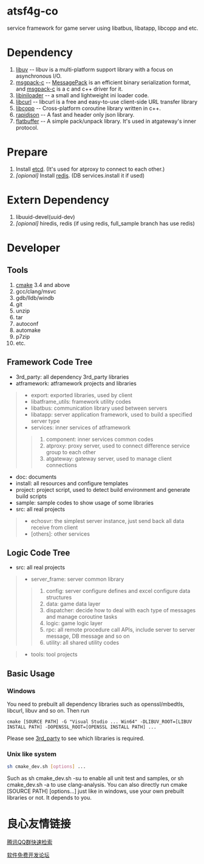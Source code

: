 # atsf4g-co
service framework for game server using libatbus, libatapp, libcopp and etc.


# Dependency
1. [libuv](http://libuv.org/)  -- libuv is a multi-platform support library with a focus on asynchronous I/O.
2. [msgpack-c](https://github.com/msgpack/msgpack-c)  -- [MessagePack](http://msgpack.org/) is an efficient binary serialization format, and [msgpack-c](https://github.com/msgpack/msgpack-c) is a c and c++ driver for it.
3. [libiniloader](https://github.com/owt5008137/libiniloader) -- a small and lightweight ini loader code.
4. [libcurl](https://curl.haxx.se/libcurl/) -- libcurl is a free and easy-to-use client-side URL transfer library
5. [libcopp](https://github.com/owt5008137/libcopp) -- Cross-platform coroutine library written in c++.
6. [rapidjson](https://github.com/miloyip/rapidjson) -- A fast and header only json library.
7. [flatbuffer](https://github.com/google/flatbuffers) -- A simple pack/unpack library. It's used in atgateway's inner protocol.


# Prepare
1. Install [etcd](https://github.com/coreos/etcd). (It's used for atproxy to connect to each other.)
2. *[opional]* Install [redis](http://redis.io/). (DB services.install it if used)


# Extern Dependency
1. libuuid-devel(uuid-dev)
2. *[opional]* hiredis, redis (if using redis, full_sample branch has use redis)


# Developer

## Tools
1. [cmake](https://cmake.org) 3.4 and above 
2. gcc/clang/msvc
3. gdb/lldb/windb
4. git
5. unzip
6. tar
7. autoconf
8. automake
9. p7zip
10. etc.

## Framework Code Tree

+ 3rd_party: all dependency 3rd_party libraries
+ atframework: atframework projects and libraries
> * export: exported libraries, used by client
> * libatframe_utils: framework utility codes
> * libatbus: communication library used between servers
> * libatapp: server application framework, used to build a specified server type
> * services: inner services of atframework
>> 1. component: inner services common codes
>> 2. atproxy: proxy server, used to connect difference service group to each other
>> 3. atgateway: gateway server, used to manage client connections

+ doc: documents
+ install: all resources and configure templates
+ project: project script, used to detect build environment and generate build scripts
+ sample: sample codes to show usage of some libraries
+ src: all real projects
> * echosvr: the simplest server instance, just send back all data receive from client
> * [others]: other services

## Logic Code Tree

+ src: all real projects
> * server_frame: server common library
>> 1. config: server configure defines and excel configure data structures
>> 2. data: game data layer
>> 3. dispatcher: decide how to deal with each type of messages and manage coroutine tasks
>> 4. logic: game logic layer
>> 5. rpc: all remote procedure call APIs, include server to server message, DB message and so on
>> 6. utility: all shared utility codes

> * tools: tool projects


## Basic Usage

### Windows
You need to prebuilt all dependency libraries such as openssl/mbedtls, libcurl, libuv and so on.
Then run
``` 
cmake [SOURCE PATH] -G "Visual Studio ... Win64" -DLIBUV_ROOT=[LIBUV INSTALL PATH] -DOPENSSL_ROOT=[OPENSSL INSTALL PATH] ...
```  
Please see [3rd_party](3rd_party) to see which libraries is required.

### Unix like system
```bash
sh cmake_dev.sh [options] ...
```
Such as sh cmake_dev.sh -su to enable all unit test and samples, or sh cmake_dev.sh -a to use clang-analysis.
You can also directly run cmake [SOURCE PATH] [options...] just like in windows, use your own prebuilt libraries or not.
It depends to you.

 # 良心友情链接

[腾讯QQ群快速检索](http://u.720life.cn/s/8cf73f7c)

[软件免费开发论坛](http://u.720life.cn/s/bbb01dc0)
